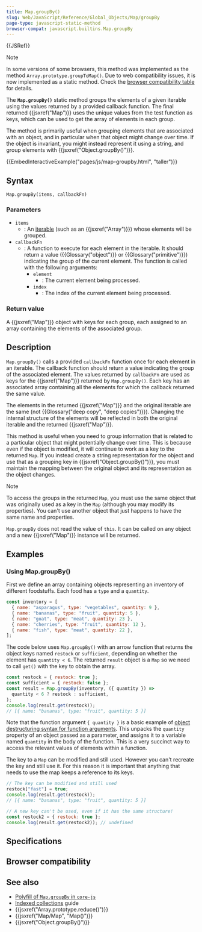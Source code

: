 ```yaml
---
title: Map.groupBy()
slug: Web/JavaScript/Reference/Global_Objects/Map/groupBy
page-type: javascript-static-method
browser-compat: javascript.builtins.Map.groupBy
---
```


{{JSRef}}

> [!NOTE]
> In some versions of some browsers, this method was implemented as the method `Array.prototype.groupToMap()`. Due to web compatibility issues, it is now implemented as a static method. Check the [browser compatibility table](#browser_compatibility) for details.

The **`Map.groupBy()`** static method groups the elements of a given iterable using the values returned by a provided callback function. The final returned {{jsxref("Map")}} uses the unique values from the test function as keys, which can be used to get the array of elements in each group.

The method is primarily useful when grouping elements that are associated with an object, and in particular when that object might change over time. If the object is invariant, you might instead represent it using a string, and group elements with {{jsxref("Object.groupBy()")}}.

{{EmbedInteractiveExample("pages/js/map-groupby.html", "taller")}}

## Syntax

```js-nolint
Map.groupBy(items, callbackFn)
```

### Parameters

- `items`
  - : An [iterable](/Web/JavaScript/Reference/Iteration_protocols#the_iterable_protocol) (such as an {{jsxref("Array")}}) whose elements will be grouped.
- `callbackFn`
  - : A function to execute for each element in the iterable. It should return a value ({{Glossary("object")}} or {{Glossary("primitive")}}) indicating the group of the current element. The function is called with the following arguments:
    - `element`
      - : The current element being processed.
    - `index`
      - : The index of the current element being processed.

### Return value

A {{jsxref("Map")}} object with keys for each group, each assigned to an array containing the elements of the associated group.

## Description

`Map.groupBy()` calls a provided `callbackFn` function once for each element in an iterable. The callback function should return a value indicating the group of the associated element. The values returned by `callbackFn` are used as keys for the {{jsxref("Map")}} returned by `Map.groupBy()`. Each key has an associated array containing all the elements for which the callback returned the same value.

The elements in the returned {{jsxref("Map")}} and the original iterable are the same (not {{Glossary("deep copy", "deep copies")}}). Changing the internal structure of the elements will be reflected in both the original iterable and the returned {{jsxref("Map")}}.

This method is useful when you need to group information that is related to a particular object that might potentially change over time. This is because even if the object is modified, it will continue to work as a key to the returned `Map`. If you instead create a string representation for the object and use that as a grouping key in {{jsxref("Object.groupBy()")}}, you must maintain the mapping between the original object and its representation as the object changes.

> [!NOTE]
> To access the groups in the returned `Map`, you must use the same object that was originally used as a key in the `Map` (although you may modify its properties). You can't use another object that just happens to have the same name and properties.

`Map.groupBy` does not read the value of `this`. It can be called on any object and a new {{jsxref("Map")}} instance will be returned.

## Examples

### Using Map.groupBy()

First we define an array containing objects representing an inventory of different foodstuffs. Each food has a `type` and a `quantity`.

```js
const inventory = [
  { name: "asparagus", type: "vegetables", quantity: 9 },
  { name: "bananas", type: "fruit", quantity: 5 },
  { name: "goat", type: "meat", quantity: 23 },
  { name: "cherries", type: "fruit", quantity: 12 },
  { name: "fish", type: "meat", quantity: 22 },
];
```

The code below uses `Map.groupBy()` with an arrow function that returns the object keys named `restock` or `sufficient`, depending on whether the element has `quantity < 6`. The returned `result` object is a `Map` so we need to call `get()` with the key to obtain the array.

```js
const restock = { restock: true };
const sufficient = { restock: false };
const result = Map.groupBy(inventory, ({ quantity }) =>
  quantity < 6 ? restock : sufficient,
);
console.log(result.get(restock));
// [{ name: "bananas", type: "fruit", quantity: 5 }]
```

Note that the function argument `{ quantity }` is a basic example of [object destructuring syntax for function arguments](/Web/JavaScript/Reference/Operators/Destructuring_assignment#unpacking_properties_from_objects_passed_as_a_function_parameter). This unpacks the `quantity` property of an object passed as a parameter, and assigns it to a variable named `quantity` in the body of the function. This is a very succinct way to access the relevant values of elements within a function.

The key to a `Map` can be modified and still used. However you can't recreate the key and still use it. For this reason it is important that anything that needs to use the map keeps a reference to its keys.

```js
// The key can be modified and still used
restock["fast"] = true;
console.log(result.get(restock));
// [{ name: "bananas", type: "fruit", quantity: 5 }]

// A new key can't be used, even if it has the same structure!
const restock2 = { restock: true };
console.log(result.get(restock2)); // undefined
```

## Specifications



## Browser compatibility



## See also

- [Polyfill of `Map.groupBy` in `core-js`](https://github.com/zloirock/core-js#array-grouping)
- [Indexed collections](/Web/JavaScript/Guide/Indexed_collections) guide
- {{jsxref("Array.prototype.reduce()")}}
- {{jsxref("Map/Map", "Map()")}}
- {{jsxref("Object.groupBy()")}}
